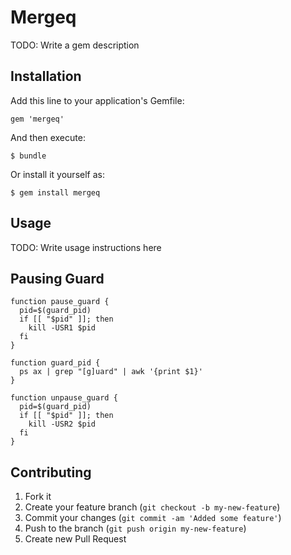# Mergeq

TODO: Write a gem description

## Installation

Add this line to your application's Gemfile:

    gem 'mergeq'

And then execute:

    $ bundle

Or install it yourself as:

    $ gem install mergeq

## Usage

TODO: Write usage instructions here

## Pausing Guard

```
function pause_guard {
  pid=$(guard_pid)
  if [[ "$pid" ]]; then
    kill -USR1 $pid
  fi
}

function guard_pid {
  ps ax | grep "[g]uard" | awk '{print $1}'
}

function unpause_guard {
  pid=$(guard_pid)
  if [[ "$pid" ]]; then
    kill -USR2 $pid
  fi
}
```

## Contributing

1. Fork it
2. Create your feature branch (`git checkout -b my-new-feature`)
3. Commit your changes (`git commit -am 'Added some feature'`)
4. Push to the branch (`git push origin my-new-feature`)
5. Create new Pull Request
